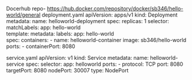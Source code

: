 Docerhub repo- https://hub.docker.com/repository/docker/sb346/hello-world/general
deployment.yaml
apiVersion: apps/v1
kind: Deployment
metadata:
  name: helloworld-deployment
spec:
  replicas: 1
  selector:
    matchLabels:
      app: hello-world  
  template:
    metadata:
      labels:
        app: hello-world   
    spec:
      containers:
        - name: helloworld-container
          image: sb346/hello-world
          ports:
            - containerPort: 8080

service.yaml
apiVersion: v1
kind: Service
metadata:
  name: helloworld-service
spec:
  selector:
    app: helloworld
  ports:
    - protocol: TCP
      port: 8080
      targetPort: 8080
      nodePort: 30007
  type: NodePort



